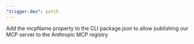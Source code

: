 ```yaml
---
"trigger.dev": patch
---
```


Add the mcpName property to the CLI package.json to allow publishing our MCP server to the Anthropic MCP registry
